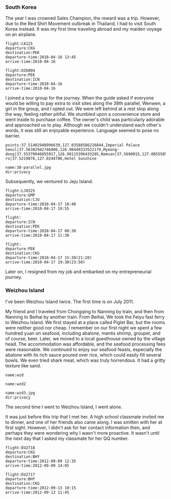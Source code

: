 <a-secret name="jyy" autoload></a-secret>

### South Korea

The year I was crowned Sales Champion, the reward was a trip. However, due to the Red Shirt Movement outbreak in Thailand, I had to visit South Korea instead. It was my first time traveling abroad and my maiden voyage on an airplane.

```<a-flight>
flight:CA125
departure:CKG
destination:PEK
departure-time:2010-04-16 13:45
arrive-time:2010-04-16
```

```<a-flight>
flight:OZ6804
departure:PEK
destination:ICN
departure-time:2010-04-16
arrive-time:2010-04-16
```

I joined a tour group for the journey. When the guide asked if everyone would be willing to pay extra to visit sites along the 38th parallel, Wenwen, a girl in the group, and I opted out. We were left behind at a rest stop along the way, feeling rather pitiful. We stumbled upon a convenience store and went inside to purchase coffee. The owner's child was particularly adorable and approached us to play. Although we couldn't understand each other's words, it was still an enjoyable experience. Language seemed to pose no barrier.

```<a-map>
points:37.51402948996639,127.03588586216844,Imperial Palace Seoul|37.56382942746806,126.98449333522179,Myeong-dong|37.55370946055917,126.98115396433205,Namsan|37.5690015,127.0855585,Siloam|37.778494623724804,126.68362613171828,Pilseung-ro|37.5219876,127.0244706,Hotel Sunshine
```

```<a-img>
name:38-parallel.jpg
dir:privacy
```

Subsequently, we ventured to Jeju Island.

```<a-flight>
flight:LJ0325
departure:GMP
destination:CJU
departure-time:2010-04-17 18:40
arrive-time:2010-04-17 19:55
```

```<a-flight>
flight:
departure:ICN
destination:PEK
departure-time:2010-04-17 08:30
arrive-time:2010-04-17 11:30
```

```<a-flight>
flight:
departure:PEK
destination:CKG
departure-time:2010-04-17 15:30(21:20)
arrive-time:2010-04-17 19:30(23:50)
```

<a-secret name="lxx" autoload></a-secret>

Later on, I resigned from my job and embarked on my entrepreneurial journey.

<a-secret name="ranling" autoload></a-secret>

### Weizhou Island

I've been Weizhou Island twice. The first time is on July 2011.

<a-secret name="zwd" autoload></a-secret>

My friend and I traveled from Chongqing to Nanning by train, and then from Nanning to Beihai by another train. From Beihai, We took the Feiyu fast ferry to Weizhou Island. We first stayed at a place called Piglet Bar, but the rooms were neither good nor cheap. I remember on our first night we spent a few hundred yuan on seafood, including abalone, mantis shrimp, grouper, and of course, beer. Later, we moved to a local guesthouse owned by the village head. The accommodation was affordable, and the seafood processing fees were reasonable. We continued to enjoy our seafood feasts, especially the abalone with its rich sauce poured over rice, which could easily fill several bowls. We even tried shark meat, which was truly horrendous. It had a gritty texture like sand.

```<a-img>
name:wzd
```

```<a-img>
name:wzd2
```

```<a-img>
name:wzd3.jpg
dir:privacy
```

The second time I went to Weizhou Island, I went alone.

It was just before this trip that I met her. A high school classmate invited me to dinner, and one of her friends also came along. I was smitten with her at first sight. However, I didn't ask for her contact information then, and perhaps they were wondering why I wasn't more proactive. It wasn't until the next day that I asked my classmate for her QQ number.

```<a-flight>
flight:EU2718
departure:CKG
destination:BHY
departure-time:2012-09-09 12:35
arrive-time:2012-09-09 14:05
```

```<a-flight>
flight:EU2717
departure:BHY
destination:CKG
departure-time:2012-09-13 10:15
arrive-time:2012-09-13 11:45
```
